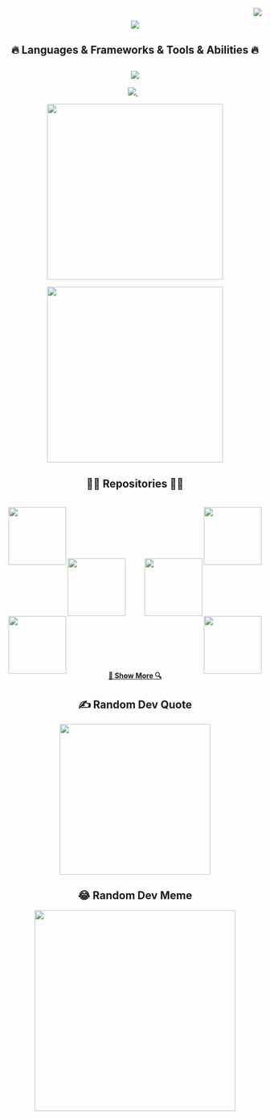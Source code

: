 <a href="https://visitorbadge.io/status?path=https%3A%2F%2Fgithub.com%2Fnkahraman"><img align="right" src="https://api.visitorbadge.io/api/daily?path=https%3A%2F%2Fgithub.com%2Fnkahraman&labelColor=%23ba68c8&countColor=%23d9e3f0&style=flat&labelStyle=lower" /></a>

<h1 align="center">
  <a href="https://git.io/typing-svg">
    <img src="https://readme-typing-svg.herokuapp.com/?lines=Hello,+There!+👋;This+is+Nurbanu+....;Nice+to+meet+you!&center=true&size=30">
  </a>
</h1>

<h2 align="center">🔥 Languages & Frameworks & Tools & Abilities 🔥</h2>

<h2 align="center">
    <img src="https://skillicons.dev/icons?i=cs,python,dotnet,java,kotlin,angular,react,flutter,firebase,github,visualstudio,androidstudio" />
  </a>
</h2>

<p align='center'>

            
  
  <a href="https://www.linkedin.com/in/nurbanukahraman/">
    <img src="https://img.shields.io/badge/linkedin-%230077B5.svg?&style=for-the-badge&logo=linkedin&logoColor=white" />
  </a>&nbsp;&nbsp;
  
</p>


<p align='center'>
  <a href="#"><img src="https://github-readme-stats.vercel.app/api/top-langs/?username=nkahraman&theme=great-gatsby&hide_border=false&include_all_commits=false&count_private=false&layout=compact" width="350"></a>
</p>

<p align='center'>
  <a href="#"><img src="https://github-contributor-stats.vercel.app/api?username=nkahraman&limit=5&theme=radical&combine_all_yearly_contributions=true" width="350"></a>
</p>

<h2 align="center">👨‍💻 Repositories 👨‍💻</h2>
<br>
<div width="100%" align="center">
  <a align="left" href="https://github.com/nkahraman/FlightReservationSystem" title="FlightReservationSystem"><img align="left" height="115" src="https://github-readme-stats.vercel.app/api/pin/?username=nkahraman&repo=FlightReservationSystem&theme=react&border_color=61dafb&border_radius=10"></a>
  <a align="right" href="https://github.com/nkahraman/People" title="People">
    <img align="right" height="115" src="https://github-readme-stats.vercel.app/api/pin/?username=nkahraman&repo=People&theme=react&border_color=61dafb&border_radius=10"></a>
</div>
<br/><br/><br/><br/><br/><br/>
<div width="100%" align="center">
  <a align="left" href="https://github.com/nkahraman/taskt" title="taskt"><img align="left" height="115" src="https://github-readme-stats.vercel.app/api/pin/?username=nkahraman&repo=taskt&theme=react&border_color=61dafb&border_radius=10"></a>
  <a align="right" href="https://github.com/nkahraman/AppWidget" title="AppWidget">
    <img align="right" height="115" src="https://github-readme-stats.vercel.app/api/pin/?username=nkahraman&repo=AppWidget&theme=react&border_color=61dafb&border_radius=10"></a>
</div>
</div>
<br/><br/><br/><br/><br/><br/>
<div width="100%" align="center">
  <a align="left" href="https://github.com/nkahraman/instakotlinapp" title="instakotlinapp"><img align="left" height="115" src="https://github-readme-stats.vercel.app/api/pin/?username=nkahraman&repo=instakotlinapp&theme=react&border_color=61dafb&border_radius=10"></a>
  <a align="right" href="https://github.com/nkahraman/okhttp" title="okhttp"><img align="right" height="115" src="https://github-readme-stats.vercel.app/api/pin/?username=nkahraman&repo=okhttp&theme=react&border_color=61dafb&border_radius=10"></a>
</div>
<br/><br/><br/><br/><br/><br/>

<h4 align="center">
  <a href="https://github.com/nkahraman?tab=repositories" title="Show Repositories">🔎 Show More 🔍</a>
</h4>

<h2 align='center'>
✍️ Random Dev Quote
</h2>
<p align='center'>
<img src="https://quotes-github-readme.vercel.app/api?type=horizontal&theme=radical" style="height: 300px;"/>
</p>

<h2 align='center'>
😂 Random Dev Meme
</h2>

<p align='center'>
<img src="https://randommeme-five.vercel.app/" style="height: 400px;"/>
</p>


